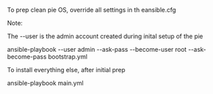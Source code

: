 To prep clean pie OS, override all settings in th eansible.cfg

Note:

The --user is the admin account created during inital setup of the pie


ansible-playbook --user admin --ask-pass --become-user root  --ask-become-pass bootstrap.yml


To install everything else, after initial prep

ansible-playbook main.yml
